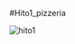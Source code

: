 #Hito1_pizzeria

![hito1]([public/img/portada_hito1.png](https://i.ibb.co/vCfr6P8H/portada-hito1.png))
 
